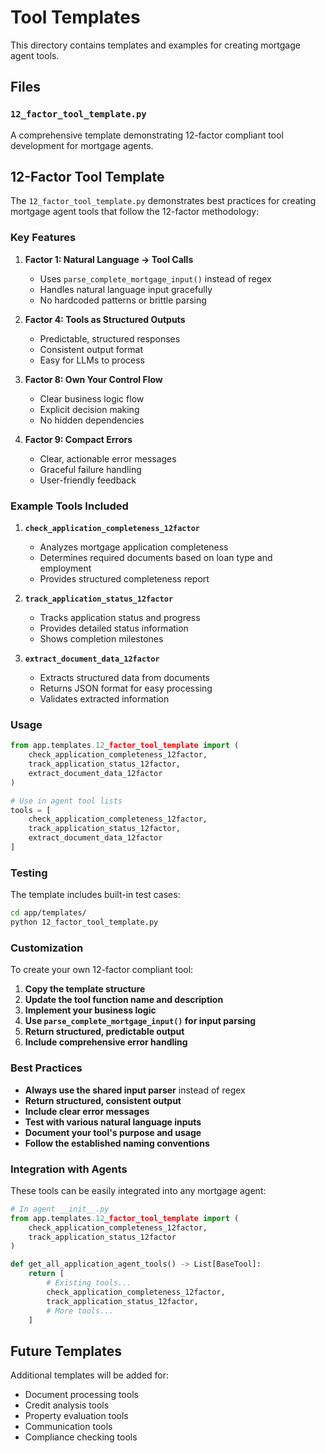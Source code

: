 # Tool Templates

This directory contains templates and examples for creating mortgage agent tools.

## Files

### `12_factor_tool_template.py`
A comprehensive template demonstrating 12-factor compliant tool development for mortgage agents.

## 12-Factor Tool Template

The `12_factor_tool_template.py` demonstrates best practices for creating mortgage agent tools that follow the 12-factor methodology:

### Key Features

1. **Factor 1: Natural Language → Tool Calls**
   - Uses `parse_complete_mortgage_input()` instead of regex
   - Handles natural language input gracefully
   - No hardcoded patterns or brittle parsing

2. **Factor 4: Tools as Structured Outputs**
   - Predictable, structured responses
   - Consistent output format
   - Easy for LLMs to process

3. **Factor 8: Own Your Control Flow**
   - Clear business logic flow
   - Explicit decision making
   - No hidden dependencies

4. **Factor 9: Compact Errors**
   - Clear, actionable error messages
   - Graceful failure handling
   - User-friendly feedback

### Example Tools Included

1. **`check_application_completeness_12factor`**
   - Analyzes mortgage application completeness
   - Determines required documents based on loan type and employment
   - Provides structured completeness report

2. **`track_application_status_12factor`**
   - Tracks application status and progress
   - Provides detailed status information
   - Shows completion milestones

3. **`extract_document_data_12factor`**
   - Extracts structured data from documents
   - Returns JSON format for easy processing
   - Validates extracted information

### Usage

```python
from app.templates.12_factor_tool_template import (
    check_application_completeness_12factor,
    track_application_status_12factor,
    extract_document_data_12factor
)

# Use in agent tool lists
tools = [
    check_application_completeness_12factor,
    track_application_status_12factor,
    extract_document_data_12factor
]
```

### Testing

The template includes built-in test cases:

```bash
cd app/templates/
python 12_factor_tool_template.py
```

### Customization

To create your own 12-factor compliant tool:

1. **Copy the template structure**
2. **Update the tool function name and description**
3. **Implement your business logic**
4. **Use `parse_complete_mortgage_input()` for input parsing**
5. **Return structured, predictable output**
6. **Include comprehensive error handling**

### Best Practices

- **Always use the shared input parser** instead of regex
- **Return structured, consistent output**
- **Include clear error messages**
- **Test with various natural language inputs**
- **Document your tool's purpose and usage**
- **Follow the established naming conventions**

### Integration with Agents

These tools can be easily integrated into any mortgage agent:

```python
# In agent __init__.py
from app.templates.12_factor_tool_template import (
    check_application_completeness_12factor,
    track_application_status_12factor
)

def get_all_application_agent_tools() -> List[BaseTool]:
    return [
        # Existing tools...
        check_application_completeness_12factor,
        track_application_status_12factor,
        # More tools...
    ]
```

## Future Templates

Additional templates will be added for:
- Document processing tools
- Credit analysis tools
- Property evaluation tools
- Communication tools
- Compliance checking tools
